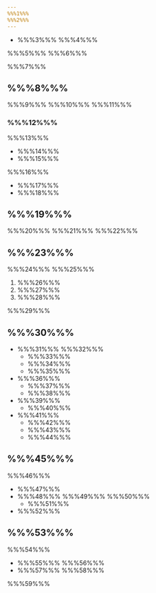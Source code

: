 ```yaml
---
%%%1%%%
%%%2%%%
---
```


* %%%3%%%
%%%4%%%

%%%5%%% %%%6%%%

%%%7%%%

## %%%8%%%

%%%9%%% %%%10%%% %%%11%%%

### %%%12%%%

%%%13%%%

* %%%14%%%
* %%%15%%%

%%%16%%%

* %%%17%%%
* %%%18%%%

## %%%19%%%

%%%20%%% %%%21%%% %%%22%%%

## %%%23%%%

%%%24%%% %%%25%%%

1. %%%26%%%
2. %%%27%%%
3. %%%28%%%

%%%29%%%

## %%%30%%%

* %%%31%%% %%%32%%%
    * %%%33%%%
    * %%%34%%%
    * %%%35%%%
* %%%36%%%
    * %%%37%%%
    * %%%38%%%
* %%%39%%%
    * %%%40%%%
* %%%41%%%
    * %%%42%%%
    * %%%43%%%
    * %%%44%%%

## %%%45%%%
%%%46%%%

* %%%47%%%
* %%%48%%% %%%49%%% %%%50%%%
    * %%%51%%%
* %%%52%%%

## %%%53%%%
%%%54%%%

* %%%55%%% %%%56%%%
* %%%57%%% %%%58%%%

%%%59%%%
